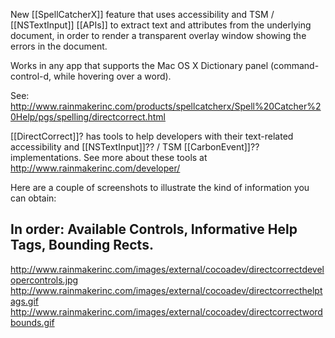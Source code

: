 New [[SpellCatcherX]] feature that uses accessibility and TSM / [[NSTextInput]] [[APIs]] to extract text and attributes from the underlying document, in order to render a transparent overlay window showing the errors in the document.

Works in any app that supports the Mac OS X Dictionary panel (command-control-d, while hovering over a word).

See: http://www.rainmakerinc.com/products/spellcatcherx/Spell%20Catcher%20Help/pgs/spelling/directcorrect.html

[[DirectCorrect]]? has tools to help developers with their text-related accessibility and [[NSTextInput]]?? / TSM [[CarbonEvent]]?? implementations.
See more about these tools at http://www.rainmakerinc.com/developer/

Here are a couple of screenshots to illustrate the kind of information you can obtain:

In order: Available Controls, Informative Help Tags, Bounding Rects.
----
http://www.rainmakerinc.com/images/external/cocoadev/directcorrectdevelopercontrols.jpg
http://www.rainmakerinc.com/images/external/cocoadev/directcorrecthelptags.gif
http://www.rainmakerinc.com/images/external/cocoadev/directcorrectwordbounds.gif